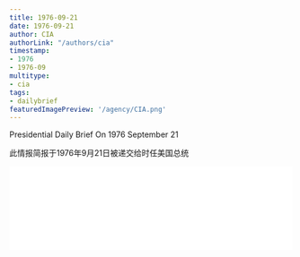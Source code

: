 ```yaml
---
title: 1976-09-21
date: 1976-09-21
author: CIA 
authorLink: "/authors/cia"
timestamp: 
- 1976
- 1976-09
multitype: 
- cia
tags: 
- dailybrief
featuredImagePreview: '/agency/CIA.png'
---
```



Presidential Daily Brief On 1976 September 21

此情报简报于1976年9月21日被递交给时任美国总统

<!--more-->





<div id="over" style="width:100%; overflow:hidden"> <iframe id="sFrame" name="sFrame" frameborder="no" border="0"  allowfullscreen marginwidth="0" scrolling="no" src = " /CIA/1976-09-21.html "  style = " position:absulute; width: 806px; top: 300;" > </iframe> </div>